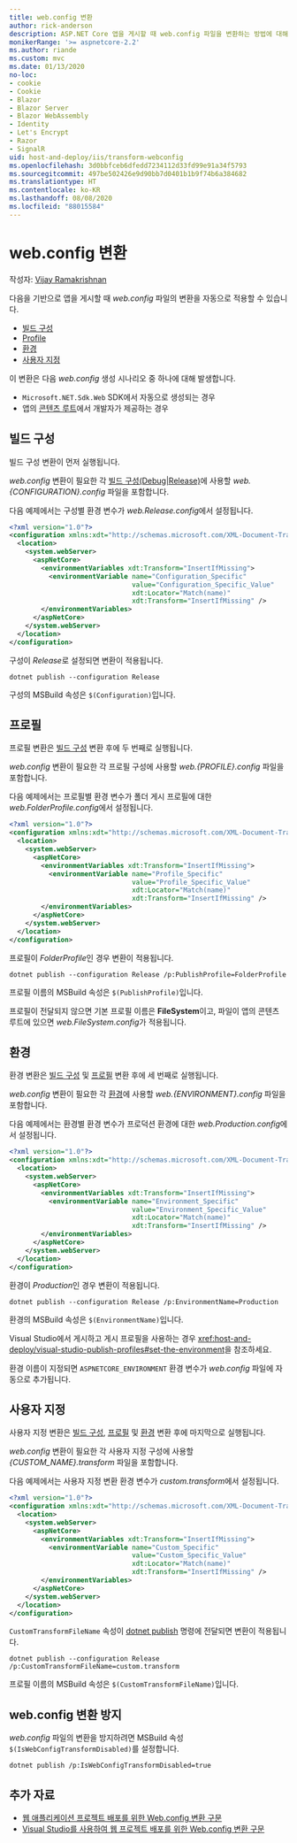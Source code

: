 ```yaml
---
title: web.config 변환
author: rick-anderson
description: ASP.NET Core 앱을 게시할 때 web.config 파일을 변환하는 방법에 대해 알아봅니다.
monikerRange: '>= aspnetcore-2.2'
ms.author: riande
ms.custom: mvc
ms.date: 01/13/2020
no-loc:
- cookie
- Cookie
- Blazor
- Blazor Server
- Blazor WebAssembly
- Identity
- Let's Encrypt
- Razor
- SignalR
uid: host-and-deploy/iis/transform-webconfig
ms.openlocfilehash: 3d0bbfceb6dfedd7234112d33fd99e91a34f5793
ms.sourcegitcommit: 497be502426e9d90bb7d0401b1b9f74b6a384682
ms.translationtype: HT
ms.contentlocale: ko-KR
ms.lasthandoff: 08/08/2020
ms.locfileid: "88015584"
---
```

# <a name="transform-webconfig"></a>web.config 변환

작성자: [Vijay Ramakrishnan](https://github.com/vijayrkn)

다음을 기반으로 앱을 게시할 때 *web.config* 파일의 변환을 자동으로 적용할 수 있습니다.

* [빌드 구성](#build-configuration)
* [Profile](#profile)
* [환경](#environment)
* [사용자 지정](#custom)

이 변환은 다음 *web.config* 생성 시나리오 중 하나에 대해 발생합니다.

* `Microsoft.NET.Sdk.Web` SDK에서 자동으로 생성되는 경우
* 앱의 [콘텐츠 루트](xref:fundamentals/index#content-root)에서 개발자가 제공하는 경우

## <a name="build-configuration"></a>빌드 구성

빌드 구성 변환이 먼저 실행됩니다.

*web.config* 변환이 필요한 각 [빌드 구성(Debug|Release)](/dotnet/core/tools/dotnet-publish#options)에 사용할 *web.{CONFIGURATION}.config* 파일을 포함합니다.

다음 예제에서는 구성별 환경 변수가 *web.Release.config*에서 설정됩니다.

```xml
<?xml version="1.0"?>
<configuration xmlns:xdt="http://schemas.microsoft.com/XML-Document-Transform">
  <location>
    <system.webServer>
      <aspNetCore>
        <environmentVariables xdt:Transform="InsertIfMissing">
          <environmentVariable name="Configuration_Specific" 
                               value="Configuration_Specific_Value" 
                               xdt:Locator="Match(name)" 
                               xdt:Transform="InsertIfMissing" />
        </environmentVariables>
      </aspNetCore>
    </system.webServer>
  </location>
</configuration>
```

구성이 *Release*로 설정되면 변환이 적용됩니다.

```dotnetcli
dotnet publish --configuration Release
```

구성의 MSBuild 속성은 `$(Configuration)`입니다.

## <a name="profile"></a>프로필

프로필 변환은 [빌드 구성](#build-configuration) 변환 후에 두 번째로 실행됩니다.

*web.config* 변환이 필요한 각 프로필 구성에 사용할 *web.{PROFILE}.config* 파일을 포함합니다.

다음 예제에서는 프로필별 환경 변수가 폴더 게시 프로필에 대한 *web.FolderProfile.config*에서 설정됩니다.

```xml
<?xml version="1.0"?>
<configuration xmlns:xdt="http://schemas.microsoft.com/XML-Document-Transform">
  <location>
    <system.webServer>
      <aspNetCore>
        <environmentVariables xdt:Transform="InsertIfMissing">
          <environmentVariable name="Profile_Specific" 
                               value="Profile_Specific_Value" 
                               xdt:Locator="Match(name)" 
                               xdt:Transform="InsertIfMissing" />
        </environmentVariables>
      </aspNetCore>
    </system.webServer>
  </location>
</configuration>
```

프로필이 *FolderProfile*인 경우 변환이 적용됩니다.

```dotnetcli
dotnet publish --configuration Release /p:PublishProfile=FolderProfile
```

프로필 이름의 MSBuild 속성은 `$(PublishProfile)`입니다.

프로필이 전달되지 않으면 기본 프로필 이름은 **FileSystem**이고, 파일이 앱의 콘텐츠 루트에 있으면 *web.FileSystem.config*가 적용됩니다.

## <a name="environment"></a>환경

환경 변환은 [빌드 구성](#build-configuration) 및 [프로필](#profile) 변환 후에 세 번째로 실행됩니다.

*web.config* 변환이 필요한 각 [환경](xref:fundamentals/environments)에 사용할 *web.{ENVIRONMENT}.config* 파일을 포함합니다.

다음 예제에서는 환경별 환경 변수가 프로덕션 환경에 대한 *web.Production.config*에서 설정됩니다.

```xml
<?xml version="1.0"?>
<configuration xmlns:xdt="http://schemas.microsoft.com/XML-Document-Transform">
  <location>
    <system.webServer>
      <aspNetCore>
        <environmentVariables xdt:Transform="InsertIfMissing">
          <environmentVariable name="Environment_Specific" 
                               value="Environment_Specific_Value" 
                               xdt:Locator="Match(name)" 
                               xdt:Transform="InsertIfMissing" />
        </environmentVariables>
      </aspNetCore>
    </system.webServer>
  </location>
</configuration>
```

환경이 *Production*인 경우 변환이 적용됩니다.

```dotnetcli
dotnet publish --configuration Release /p:EnvironmentName=Production
```

환경의 MSBuild 속성은 `$(EnvironmentName)`입니다.

Visual Studio에서 게시하고 게시 프로필을 사용하는 경우 <xref:host-and-deploy/visual-studio-publish-profiles#set-the-environment>을 참조하세요.

환경 이름이 지정되면 `ASPNETCORE_ENVIRONMENT` 환경 변수가 *web.config* 파일에 자동으로 추가됩니다.

## <a name="custom"></a>사용자 지정

사용자 지정 변환은 [빌드 구성](#build-configuration), [프로필](#profile) 및 [환경](#environment) 변환 후에 마지막으로 실행됩니다.

*web.config* 변환이 필요한 각 사용자 지정 구성에 사용할 *{CUSTOM_NAME}.transform* 파일을 포함합니다.

다음 예제에서는 사용자 지정 변환 환경 변수가 *custom.transform*에서 설정됩니다.

```xml
<?xml version="1.0"?>
<configuration xmlns:xdt="http://schemas.microsoft.com/XML-Document-Transform">
  <location>
    <system.webServer>
      <aspNetCore>
        <environmentVariables xdt:Transform="InsertIfMissing">
          <environmentVariable name="Custom_Specific" 
                               value="Custom_Specific_Value" 
                               xdt:Locator="Match(name)" 
                               xdt:Transform="InsertIfMissing" />
        </environmentVariables>
      </aspNetCore>
    </system.webServer>
  </location>
</configuration>
```

`CustomTransformFileName` 속성이 [dotnet publish](/dotnet/core/tools/dotnet-publish) 명령에 전달되면 변환이 적용됩니다.

```dotnetcli
dotnet publish --configuration Release /p:CustomTransformFileName=custom.transform
```

프로필 이름의 MSBuild 속성은 `$(CustomTransformFileName)`입니다.

## <a name="prevent-webconfig-transformation"></a>web.config 변환 방지

*web.config* 파일의 변환을 방지하려면 MSBuild 속성 `$(IsWebConfigTransformDisabled)`를 설정합니다.

```dotnetcli
dotnet publish /p:IsWebConfigTransformDisabled=true
```

## <a name="additional-resources"></a>추가 자료

* [웹 애플리케이션 프로젝트 배포를 위한 Web.config 변환 구문](/previous-versions/dd465326(v=vs.100))
* [Visual Studio를 사용하여 웹 프로젝트 배포를 위한 Web.config 변환 구문](/previous-versions/aspnet/dd465326(v=vs.110))
